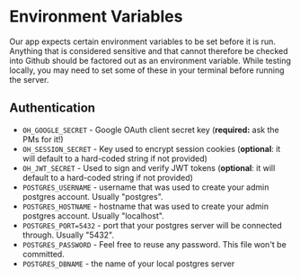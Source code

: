# Environment Variables
Our app expects certain environment variables to be set before it is run. Anything that is considered sensitive and that cannot therefore be checked into Github should be factored out as an environment variable. While testing locally, you may need to set some of these in your terminal before running the server.

## Authentication

- `OH_GOOGLE_SECRET` - Google OAuth client secret key (**required:** ask the PMs for it!)
- `OH_SESSION_SECRET` - Key used to encrypt session cookies (**optional**: it will default to a hard-coded string if not provided)
- `OH_JWT_SECRET` - Used to sign and verify JWT tokens (**optional**: it will default to a hard-coded string if not provided)
- `POSTGRES_USERNAME` - username that was used to create your admin postgres account. Usually "postgres".
- `POSTGRES_HOSTNAME` - hostname that was used to create your admin postgres account. Usually "localhost".
- `POSTGRES_PORT=5432` - port that your postgres server will be connected through. Usually "5432".
- `POSTGRES_PASSWORD` - Feel free to reuse any password. This file won't be committed.
- `POSTGRES_DBNAME` - the name of your local postgres server
